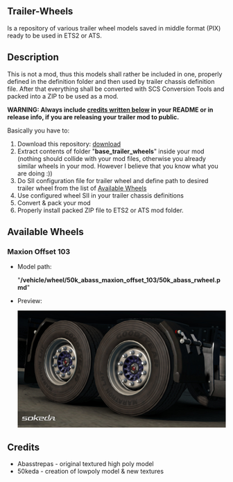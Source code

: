 ## Trailer-Wheels
Is a repository of various trailer wheel models saved in middle format (PIX) ready to be used in ETS2 or ATS.

## Description
This is not a mod, thus this models shall rather be included in one, properly defined in the definition folder and then used by trailer chassis definition file. After that everything shall be converted with SCS Conversion Tools and packed into a ZIP to be used as a mod.

**WARNING: Always include [credits written below](#credits) in your README or in release info, if you are releasing your trailer mod to public.**

Basically you have to:
1. Download this repository: [download](../../archive/master.zip)
2. Extract contents of folder "**base_trailer_wheels**" inside your mod (nothing should collide with your mod files, otherwise you already similar wheels in your mod. However I believe that you know what you are doing :))
3. Do SII configuration file for trailer wheel and define path to desired trailer wheel from the list of [Available Wheels](#available-wheels)
4. Use configured wheel SII in your trailer chassis definitions
5. Convert & pack your mod
6. Properly install packed ZIP file to ETS2 or ATS mod folder.

## Available Wheels
### Maxion Offset 103
* Model path: 
  
  "**/vehicle/wheel/50k_abass_maxion_offset_103/50k_abass_rwheel.pmd**"
  
* Preview:
  
  ![Maxion Offset 103](/preview/maxion_offset_103.jpg)

## Credits
* Abasstrepas - original textured high poly model
* 50keda - creation of lowpoly model & new textures
